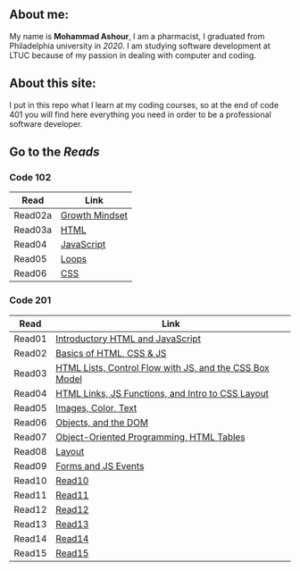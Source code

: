 ## About me:
My name is **Mohammad Ashour**, I am a pharmacist, I graduated from Philadelphia university in *2020*.
I am studying software development at LTUC because of my passion in dealing with computer and coding.

## About this site:
I put in this repo what I learn at my coding courses, so at the end of code 401 you will find here everything you need in order to be a professional software developer. 

## Go to the *Reads*

### Code 102

|Read       |Link       |
|-----------|-----------|
|Read02a     |[Growth Mindset](102/Lab02a.md)|
|Read03a    |[HTML](102/Read03a.md)|
|Read04     |[JavaScript](102/Read04.md)|
|Read05     |[Loops](102/Read05.md)
|Read06     |[CSS](102/Read06.md)|

### Code 201

|Read       |Link       |
|-----------|-----------|
|Read01     |[Introductory HTML and JavaScript](201/Read01.md)|
|Read02     |[Basics of HTML, CSS & JS](201/Read02.md)|
|Read03     |[HTML Lists, Control Flow with JS, and the CSS Box Model](201/Read03.md)|
|Read04     |[HTML Links, JS Functions, and Intro to CSS Layout](201/Read04.md)|
|Read05     |[Images, Color, Text](201/Read05.md)|
|Read06     |[Objects, and the DOM](201/Read06.md)|
|Read07     |[Object-Oriented Programming, HTML Tables](201/Read07.md)|
|Read08     |[Layout](201/Read08.md)|
|Read09     |[Forms and JS Events](201/Read09.md)|
|Read10     |[Read10](201/Read10.md)|
|Read11     |[Read11](201/Read11.md)|
|Read12     |[Read12](201/Read12.md)|
|Read13     |[Read13](201/Read13.md)|
|Read14     |[Read14](201/Read14.md)|
|Read15     |[Read15](201/Read15.md)|